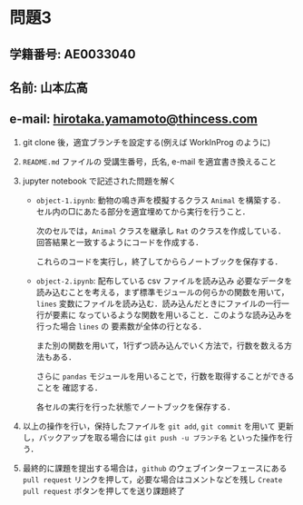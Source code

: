 # 問題3

## 学籍番号: AE0033040
## 名前: 山本広高
## e-mail: hirotaka.yamamoto@thincess.com

1. git clone 後，適宜ブランチを設定する(例えば WorkInProg のように)

2. ``README.md`` ファイルの 受講生番号，氏名, e-mail を適宜書き換えること

3. jupyter notebook で記述された問題を解く

    - `object-1.ipynb`: 動物の鳴き声を模擬するクラス `Animal` を構築する．
      セル内の□にあたる部分を適宜埋めてから実行を行うこと．

      次のセルでは，`Animal` クラスを継承し `Rat` のクラスを作成している．
      回答結果と一致するようにコードを作成する．

      これらのコードを実行し，終了してかららノートブックを保存する．

    - `object-2.ipynb`: 配布している csv ファイルを読み込み
      必要なデータを読み込むことを考える，まず標準モジュールの何らかの関数を用いて，
      `lines` 変数にファイルを読み込む．読み込んだときにファイルの一行一行が要素に
      なっているような関数を用いること．このような読み込みを行った場合 `lines` の
      要素数が全体の行となる．
      
      また別の関数を用いて，1行ずつ読み込んでいく方法で，行数を数える方法もある．
      
      さらに `pandas` モジュールを用いることで，行数を取得することができることを
      確認する．

      各セルの実行を行った状態でノートブックを保存する．

4. 以上の操作を行い，保持したファイルを ``git add``, ``git commit`` を用いて
   更新し，バックアップを取る場合には ``git push -u ブランチ名`` といった操作を行う．
   
5. 最終的に課題を提出する場合は，`github` のウェブインターフェースにある 
   `pull request` リンクを押して，必要な場合はコメントなどを残し 
   `Create pull request` ボタンを押してを送り課題終了

